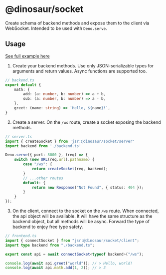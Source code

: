 # @dinosaur/socket

Create schema of backend methods and expose them to the client via WebSocket. Intended to be used with `Deno.serve`.

## Usage

[See full example here](https://github.com/dinosaurland/socket/tree/main/example)

1. Create your backend methods. Use only JSON-serializable types for arguments and return values. Async functions are supported too.

```ts
// backend.ts
export default {
    math: {
        add: (a: number, b: number) => a + b,
        sub: (a: number, b: number) => a - b,
    },
    greet: (name: string) => `Hello, ${name}!`,
}
```

2. Create a server. On the `/ws` route, create a socket exposing the backend methods.

```ts
// server.ts
import { createSocket } from 'jsr:@dinosaur/socket/server'
import backend from './backend.ts'

Deno.serve({ port: 8000 }, (req) => {
    switch (new URL(req.url).pathname) {
        case "/ws": {
            return createSocket(req, backend);
        }
        // ...other routes
        default: {
            return new Response("Not Found", { status: 404 });
        }
    }
});
```

3. On the client, connect to the socket on the `/ws` route. When connected, the api object will be available. It will have the same structure as the backend object, but all methods will be async. Forward the type of backend to enjoy free type safety.

```ts
// frontend.ts
import { connectSocket } from "jsr:@dinosaur/socket/client";
import type backend from "./backend.ts";

export const api = await connectSocket<typeof backend>("/ws");

console.log(await api.greet("world")); // > Hello, world!
console.log(await api.math.add(1, 2)); // > 3
```


